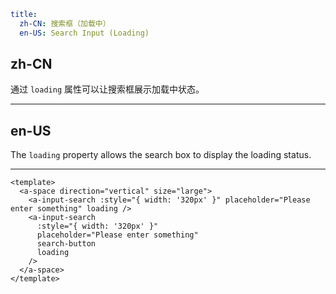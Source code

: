 ```yaml
title:
  zh-CN: 搜索框（加载中）
  en-US: Search Input (Loading)
```

## zh-CN

通过 `loading` 属性可以让搜索框展示加载中状态。

---

## en-US

The `loading` property allows the search box to display the loading status.

---

```vue
<template>
  <a-space direction="vertical" size="large">
    <a-input-search :style="{ width: '320px' }" placeholder="Please enter something" loading />
    <a-input-search
      :style="{ width: '320px' }"
      placeholder="Please enter something"
      search-button
      loading
    />
  </a-space>
</template>
```
